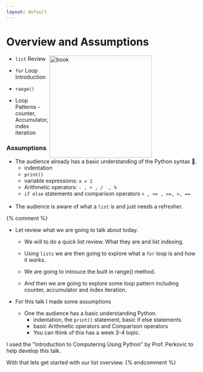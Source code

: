 ```yaml
---
layout: default
---
```

# Overview and Assumptions

<img style="padding-right: 120px" src="../../perkovic.jpg" alt="book" width="270" align="right" >

* `list` Review

* `for` Loop Introduction

* `range()`

* Loop Patterns - counter, Accumulator, index iteration

### Assumptions

* The audience already has a basic understanding of the Python syntax 🐍.
    * indentation
    * `print()`
    * variable expressions: `x = 1 `
    *  Arithmetic operators: `- , + , /  , %`
    * `if else` statements and comparison operators `< , <= , >=, >, == `
<br><br>
* The audience is aware of what a `list` is and just needs a refresher.

{% comment %}

* Let review what we are going to talk about today.

    * We will to do a quick list review. What they are and list indexing.

    * Using `lists` we are then going to explore what a `for` loop is and how it works.

    * We are going to introuce the built in range() method.

    * And then we are going to explore some loop pattern including counter, accumulator and index iteration.

*  For this talk I made some assumptions
    * One the audience has a basic understanding Python.
        * indentation, the `print()` statement, basic if else statements
        * basic Arithmetic operators and Comparison operators
        * You can think of this has a week 3-4 topic.

I used the "Introduction to Computering Using Python" by Prof. Perkovic to help develop this talk. 

With that lets get started with our list overview.
{% endcomment %}

